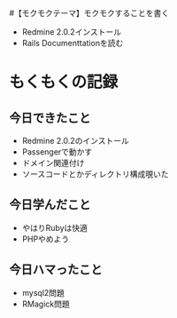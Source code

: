 #【モクモクテーマ】モクモクすることを書く
* Redmine 2.0.2インストール
* Rails Documenttationを読む

# もくもくの記録
## 今日できたこと
* Redmine 2.0.2のインストール
* Passengerで動かす
* ドメイン関連付け
* ソースコードとかディレクトリ構成覗いた

## 今日学んだこと
* やはりRubyは快適
* PHPやめよう

## 今日ハマったこと
* mysql2問題
* RMagick問題
